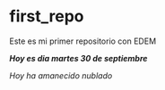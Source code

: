 # first_repo
Este es mi primer repositorio con EDEM

___Hoy es dia martes 30 de septiembre___

*Hoy ha amanecido nublado*
